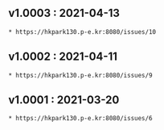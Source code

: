 
## v1.0003 : 2021-04-13
    * https://hkpark130.p-e.kr:8080/issues/10
## v1.0002 : 2021-04-11
    * https://hkpark130.p-e.kr:8080/issues/9
## v1.0001 : 2021-03-20
    * https://hkpark130.p-e.kr:8080/issues/6

